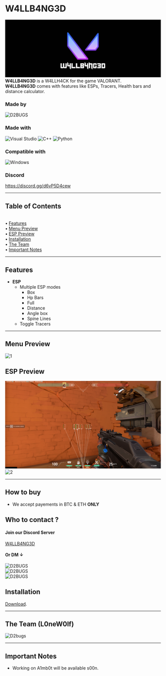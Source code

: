 # W4LLB4NG3D
[![W4LLB4NG3D](https://raw.githubusercontent.com/d2bugs/W4LLB4NG3D/main/img/gh_header.jpg)](https://github.com/Lunahax/VAL0ADER)
<br>
**W4LLB4NG3D** is a W4LLH4CK for the game VALORANT.<br>
**W4LLB4NG3D** comes with features like ESPs, Tracers, Health bars and distance calculator.

### Made by
![D2BUGS](https://img.shields.io/badge/D2BUGS%239108-%237289DA.svg?style=for-the-badge&logo=discord&logoColor=white)

### Made with
![Visual Studio](https://img.shields.io/badge/Visual%20Studio-5C2D91.svg?style=for-the-badge&logo=visual-studio&logoColor=white)
![C++](https://img.shields.io/badge/c++-%2300599C.svg?style=for-the-badge&logo=c%2B%2B&logoColor=white)
![Python](https://img.shields.io/badge/python-3670A0?style=for-the-badge&logo=python&logoColor=ffdd54)

### Compatible with
![Windows](https://img.shields.io/badge/Windows-0078D6?style=for-the-badge&logo=windows&logoColor=white)

### Discord
https://discord.gg/d6vP5D4cew <br>

---

## Table of Contents
<br>• [Features](https://github.com/d2bugs/W4LLB4NG3D/blob/main/README.md#features)
<br>• [Menu Preview](https://github.com/d2bugs/W4LLB4NG3D/blob/main/README.md#menu-preview)
<br>• [ESP Preview](https://github.com/d2bugs/W4LLB4NG3D/blob/main/README.md#esp-preview)
<br>• [Installation](https://github.com/d2bugs/W4LLB4NG3D/blob/main/README.md#installation)
<br>• [The Team](https://github.com/d2bugs/W4LLB4NG3D/blob/main/README.md#the-team)
<br>• [Important Notes](https://github.com/d2bugs/W4LLB4NG3D/blob/main/README.md#important-notes)

---

## Features
- **ESP**
  - Multiple ESP modes
    - Box
    - Hp Bars
    - Full
    - Distance
    - Angle box
    - Spine Lines
  - Toggle Tracers

---

## Menu Preview
![1](https://raw.githubusercontent.com/d2bugs/W4LLB4NG3D/blob/main/img/menu/menu.png)

## ESP Preview
![1](https://raw.githubusercontent.com/d2bugs/W4LLB4NG3D/c70ff11b453af2e364547c425140e6db8ed829e0/img/esp/range_esp.png)
![2](https://raw.githubusercontent.com/d2bugs/W4LLB4NG3D/blob/main/img/esp/ingame_esp.png)

---
## How to buy
- We accept payements in BTC & ETH **ONLY** <br>


## Who to contact ?
#### Join our Discord Server
[W4LLB4NG3D](https://discord.gg/d6vP5D4cew)
#### Or DM &darr;
![D2BUGS](https://img.shields.io/badge/D2BUGS%239108-%237289DA.svg?style=for-the-badge&logo=discord&logoColor=white)<br>
![D2BUGS](https://img.shields.io/badge/D2BUGS-%237289DA.svg?style=for-the-badge&logo=medium&logoColor=black&labelcolor=white&color=white)<br>
![D2BUGS](https://img.shields.io/badge/D2BUGS-%237289DA.svg?style=for-the-badge&logo=instagram&logoColor=pink&labelcolor=grey&color=grey)<br>
 
## Installation
[Download](https://asba_belek_mssayba_heya_akkeka).

---

## The Team (L0neW0lf)
![D2bugs](https://img.shields.io/badge/D2BUGS%239108-%237289DA.svg?style=for-the-badge&logo=discord&logoColor=white)


---

## Important Notes
- Working on A1mb0t will be available s00n.
